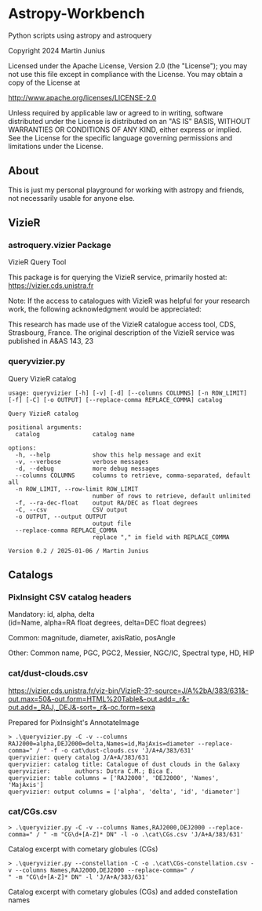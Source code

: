 # Astropy-Workbench

Python scripts using astropy and astroquery

Copyright 2024 Martin Junius

Licensed under the Apache License, Version 2.0 (the "License");
you may not use this file except in compliance with the License.
You may obtain a copy of the License at

http://www.apache.org/licenses/LICENSE-2.0

Unless required by applicable law or agreed to in writing, software
distributed under the License is distributed on an "AS IS" BASIS,
WITHOUT WARRANTIES OR CONDITIONS OF ANY KIND, either express or implied.
See the License for the specific language governing permissions and
limitations under the License.


## About

This is just my personal playground for working with astropy and friends,
not necessarily usable for anyone else.


## VizieR

### astroquery.vizier Package
VizieR Query Tool

This package is for querying the VizieR service, primarily hosted at: https://vizier.cds.unistra.fr

Note: If the access to catalogues with VizieR was helpful for your research work, the following acknowledgment would be appreciated:

This research has made use of the VizieR catalogue access tool, CDS,
Strasbourg, France.  The original description of the VizieR service was
published in A&AS 143, 23

### queryvizier.py

Query VizieR catalog

```
usage: queryvizier [-h] [-v] [-d] [--columns COLUMNS] [-n ROW_LIMIT] [-f] [-C] [-o OUTPUT] [--replace-comma REPLACE_COMMA] catalog

Query VizieR catalog

positional arguments:
  catalog               catalog name

options:
  -h, --help            show this help message and exit
  -v, --verbose         verbose messages
  -d, --debug           more debug messages
  --columns COLUMNS     columns to retrieve, comma-separated, default all
  -n ROW_LIMIT, --row-limit ROW_LIMIT
                        number of rows to retrieve, default unlimited
  -f, --ra-dec-float    output RA/DEC as float degrees
  -C, --csv             CSV output
  -o OUTPUT, --output OUTPUT
                        output file
  --replace-comma REPLACE_COMMA
                        replace "," in field with REPLACE_COMMA

Version 0.2 / 2025-01-06 / Martin Junius
```


## Catalogs

### PixInsight CSV catalog headers
Mandatory: id, alpha, delta  
(id=Name, alpha=RA float degrees, delta=DEC float degrees)

Common: magnitude, diameter, axisRatio, posAngle

Other: Common name, PGC, PGC2, Messier, NGC/IC, Spectral type, HD, HIP

### cat/dust-clouds.csv

https://vizier.cds.unistra.fr/viz-bin/VizieR-3?-source=J/A%2bA/383/631&-out.max=50&-out.form=HTML%20Table&-out.add=_r&-out.add=_RAJ,_DEJ&-sort=_r&-oc.form=sexa

Prepared for PixInsight's AnnotateImage

```
> .\queryvizier.py -C -v --columns RAJ2000=alpha,DEJ2000=delta,Names=id,MajAxis=diameter --replace-comma=" / " -f -o cat\dust-clouds.csv 'J/A+A/383/631'
queryvizier: query catalog J/A+A/383/631
queryvizier: catalog title: Catalogue of dust clouds in the Galaxy
queryvizier:       authors: Dutra C.M.; Bica E.
queryvizier: table columns = ['RAJ2000', 'DEJ2000', 'Names', 'MajAxis']
queryvizier: output columns = ['alpha', 'delta', 'id', 'diameter']
```

### cat/CGs.csv

```
> .\queryvizier.py -C -v --columns Names,RAJ2000,DEJ2000 --replace-comma=" / " -m "CG\d+[A-Z]* DN" -l -o .\cat\CGs.csv 'J/A+A/383/631'
```

Catalog excerpt with cometary globules (CGs)

```
> .\queryvizier.py --constellation -C -o .\cat\CGs-constellation.csv -v --columns Names,RAJ2000,DEJ2000 --replace-comma=" / 
" -m "CG\d+[A-Z]* DN" -l 'J/A+A/383/631'
```

Catalog excerpt with cometary globules (CGs) and added constellation names
